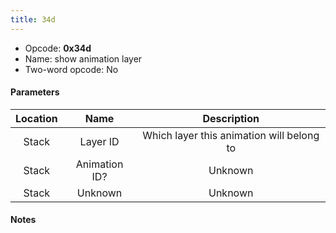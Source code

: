 ```yaml
---
title: 34d
---
```


-   Opcode: **0x34d**
-   Name: show animation layer
-   Two-word opcode: No

#### Parameters

| Location |     Name      |                Description                |
|:--------:|:-------------:|:-----------------------------------------:|
|  Stack   |   Layer ID    | Which layer this animation will belong to |
|  Stack   | Animation ID? |                  Unknown                  |
|  Stack   |    Unknown    |                  Unknown                  |

#### Notes

